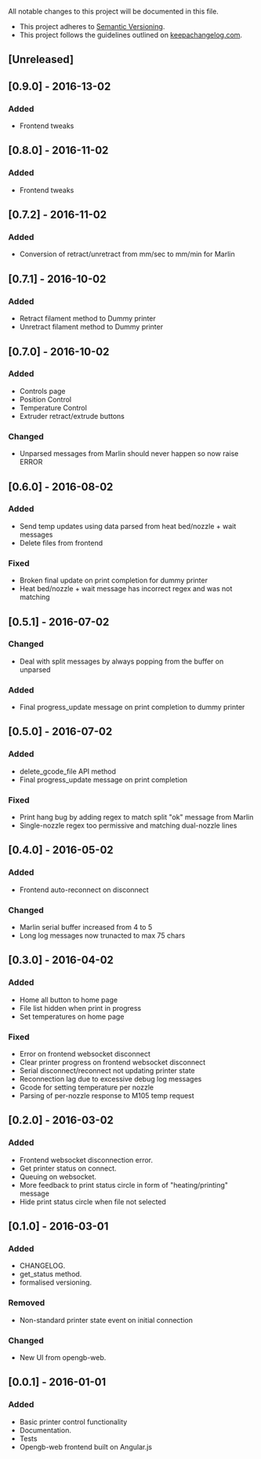All notable changes to this project will be documented in this file.

* This project adheres to [Semantic Versioning](http://semver.org/).
* This project follows the guidelines outlined on [keepachangelog.com](http://keepachangelog.com/).

## [Unreleased]

## [0.9.0] - 2016-13-02
### Added
- Frontend tweaks

## [0.8.0] - 2016-11-02
### Added
- Frontend tweaks

## [0.7.2] - 2016-11-02
### Added
- Conversion of retract/unretract from mm/sec to mm/min for Marlin

## [0.7.1] - 2016-10-02
### Added
- Retract filament method to Dummy printer
- Unretract filament method to Dummy printer

## [0.7.0] - 2016-10-02
### Added
- Controls page
- Position Control
- Temperature Control
- Extruder retract/extrude buttons

### Changed
- Unparsed messages from Marlin should never happen so now raise ERROR

## [0.6.0] - 2016-08-02
### Added
- Send temp updates using data parsed from heat bed/nozzle + wait messages
- Delete files from frontend

### Fixed
- Broken final update on print completion for dummy printer
- Heat bed/nozzle + wait message has incorrect regex and was not matching

## [0.5.1] - 2016-07-02
### Changed
- Deal with split messages by always popping from the buffer on unparsed

### Added
- Final progress_update message on print completion to dummy printer 

## [0.5.0] - 2016-07-02
### Added
- delete_gcode_file API method
- Final progress_update message on print completion 

### Fixed
- Print hang bug by adding regex to match split "ok" message from Marlin
- Single-nozzle regex too permissive and matching dual-nozzle lines

## [0.4.0] - 2016-05-02
### Added
- Frontend auto-reconnect on disconnect

### Changed
- Marlin serial buffer increased from 4 to 5
- Long log messages now trunacted to max 75 chars

## [0.3.0] - 2016-04-02
### Added
- Home all button to home page
- File list hidden when print in progress
- Set temperatures on home page

### Fixed
- Error on frontend websocket disconnect
- Clear printer progress on frontend websocket disconnect
- Serial disconnect/reconnect not updating printer state
- Reconnection lag due to excessive debug log messages
- Gcode for setting temperature per nozzle
- Parsing of per-nozzle response to M105 temp request 

## [0.2.0] - 2016-03-02
### Added
- Frontend websocket disconnection error.
- Get printer status on connect.
- Queuing on websocket.
- More feedback to print status circle in form of "heating/printing" message
- Hide print status circle when file not selected

## [0.1.0] - 2016-03-01
### Added
- CHANGELOG.
- get_status method.
- formalised versioning.

### Removed
- Non-standard printer state event on initial connection

### Changed
- New UI from opengb-web.

## [0.0.1] - 2016-01-01
### Added
- Basic printer control functionality
- Documentation.
- Tests
- Opengb-web frontend built on Angular.js
